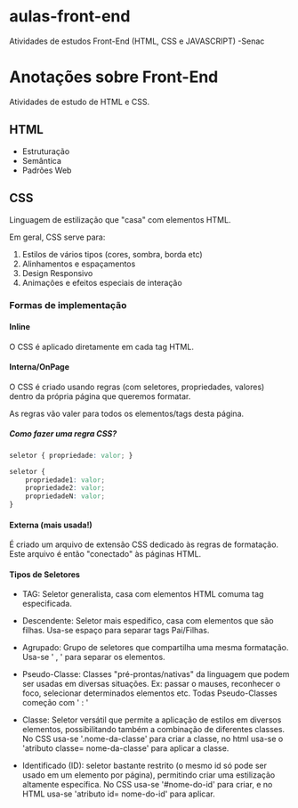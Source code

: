 # aulas-front-end
 Atividades de estudos Front-End (HTML, CSS e JAVASCRIPT) -Senac

 # Anotações sobre Front-End

Atividades de estudo de HTML e CSS.

## HTML

- Estruturação
- Semântica
- Padrões Web

## CSS

Linguagem de estilização que "casa" com elementos HTML.

Em geral, CSS serve para:

1. Estilos de vários tipos (cores, sombra, borda etc)
2. Alinhamentos e espaçamentos
3. Design Responsivo
4. Animações e efeitos especiais de interação

### Formas de implementação

#### Inline

O CSS é aplicado diretamente em cada tag HTML.

#### Interna/OnPage

O CSS é criado usando regras (com seletores, propriedades, valores) dentro da própria página que queremos formatar.

As regras vão valer para todos os elementos/tags desta página.

##### Como fazer uma regra CSS?
```css
seletor { propriedade: valor; }

seletor {
    propriedade1: valor;
    propriedade2: valor;
    propriedadeN: valor;
}
```
#### Externa (mais usada!)

É criado um arquivo de extensão CSS dedicado às regras de formatação. Este arquivo é então "conectado" às páginas HTML.


#### Tipos de Seletores 

- TAG: Seletor generalista, casa com elementos HTML comuma tag especificada.

- Descendente: Seletor mais espedífico, casa com elementos que são filhas. Usa-se espaço para separar tags Pai/Filhas.

- Agrupado: Grupo de seletores que compartilha uma mesma formatação. Usa-se ' , ' para separar os elementos.

- Pseudo-Classe: Classes "pré-prontas/nativas" da linguagem que podem ser usadas em diversas situações. Ex: passar o mauses, reconhecer o foco, selecionar determinados elementos etc. Todas Pseudo-Classes começão com ' : '

- Classe: Seletor versátil que permite a aplicação de estilos em diversos elementos, possibilitando também a combinação de diferentes classes. No CSS usa-se '.nome-da-classe' para criar a classe, no html usa-se o 'atributo classe= nome-da-classe' para aplicar a classe.

- Identificado (ID): seletor bastante restrito (o mesmo id só pode ser usado em um elemento por página), permitindo criar uma estilização altamente específica. No CSS usa-se '#nome-do-id' para criar, e no HTML usa-se 'atributo id= nome-do-id' para aplicar.


